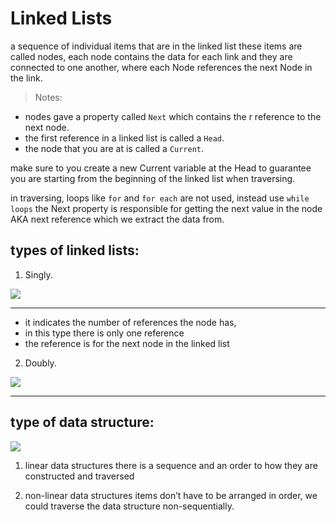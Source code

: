 
# Linked Lists

 a sequence of
 individual items that are in the linked list these items are called nodes, each node contains the data for each link and they are connected to one another, where each Node references the next Node in the link.

 > Notes: 
 - nodes gave a property called `Next` which contains the r
 reference to the next node. 
 - the first reference in a linked list is called a `Head`. 
 - the node that you are at is called a `Current`.


 make sure to you create a new Current variable at the Head to guarantee you are starting from the beginning of the linked list when traversing. 

 in traversing, loops like `for` and `for each`  are not used, instead use `while loops` the Next property is responsible for getting the next value in the node AKA next reference which we extract the data from. 

 ## types of linked lists:

 1.  Singly.

 ![](https://media.geeksforgeeks.org/wp-content/cdn-uploads/gq/2013/03/Linkedlist.png)

 ____________________________________________________

 - it indicates the number of references the node has, 
 -  in this type there is only one reference 
 - the reference is for the next node in the linked list 


 2. Doubly. 

![](https://www.studytonight.com/code/python/ds/images/doubly-linked-list-1.png)

_____________________________________________________


 ## type of data structure:

 ![](https://miro.medium.com/max/3226/1*5j929BFzNqfIOxA5RUNEdg.jpeg)



 1. linear data structures
 there is a sequence and an order to how they are constructed and traversed

 2. non-linear data structures
  items don’t have to be arranged in order, 
   we could traverse the data structure non-sequentially.


